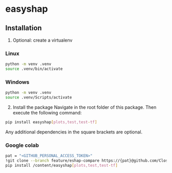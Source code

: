 # easyshap

## Installation
1. Optional: create a virtualenv
### Linux
```bash
python -m venv .venv
source .venv/bin/activate
```
### Windows
```bash
python -m venv .venv
source .venv/Scripts/activate
```
2. Install the package
Navigate in the root folder of this package. Then execute the following command:
```bash
pip install easyshap[plots,test,test-tf]
```
Any additional dependencies in the square brackets are optional.

### Google colab

```bash
pat = "<GITHUB_PERSONAL_ACCESS_TOKEN>"
!git clone --branch feature/eshap-compare https://{pat}@github.com/CloseChoice/easyshap.git
pip install /content/easyshap[plots,test,test-tf]
```
   
